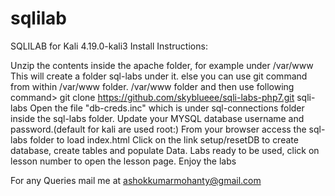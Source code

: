 # sqlilab
SQLILAB for Kali 4.19.0-kali3
 Install Instructions:

Unzip the contents inside the apache folder, for example under /var/www
This will create a folder sql-labs under it. else you can use git command from within /var/www folder. /var/www folder and then use following command> git clone https://github.com/skyblueee/sqli-labs-php7.git sqli-labs
Open the file "db-creds.inc" which is under sql-connections folder inside the sql-labs folder.
Update your MYSQL database username and password.(default for kali are used root:)
From your browser access the sql-labs folder to load index.html
Click on the link setup/resetDB to create database, create tables and populate Data.
Labs ready to be used, click on lesson number to open the lesson page.
Enjoy the labs

For any Queries mail me at ashokkumarmohanty@gmail.com
